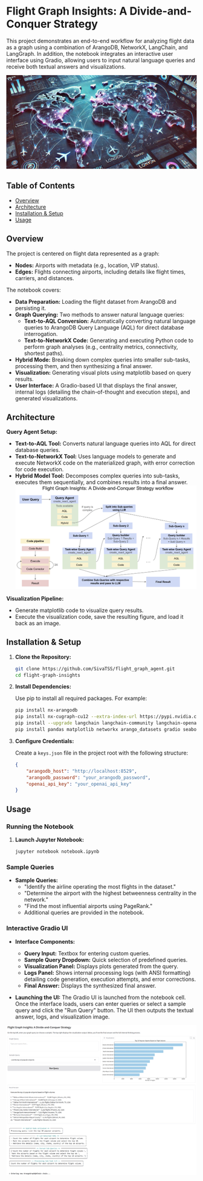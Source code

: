# Flight Graph Insights: A Divide-and-Conquer Strategy

This project demonstrates an end-to-end workflow for analyzing flight data as a graph using a combination of ArangoDB, NetworkX, LangChain, and LangGraph. In addition, the notebook integrates an interactive user interface using Gradio, allowing users to input natural language queries and receive both textual answers and visualizations.

![Flight Graph](images/intro_flights.png)


## Table of Contents

- [Overview](#overview)
- [Architecture](#architecture)
- [Installation & Setup](#installation--setup)
- [Usage](#usage)

## Overview

The project is centered on flight data represented as a graph:
- **Nodes:** Airports with metadata (e.g., location, VIP status).
- **Edges:** Flights connecting airports, including details like flight times, carriers, and distances.

The notebook covers:
- **Data Preparation:** Loading the flight dataset from ArangoDB and persisting it.
- **Graph Querying:** Two methods to answer natural language queries:
  - **Text-to-AQL Conversion:** Automatically converting natural language queries to ArangoDB Query Language (AQL) for direct database interrogation.
  - **Text-to-NetworkX Code:** Generating and executing Python code to perform graph analyses (e.g., centrality metrics, connectivity, shortest paths).
- **Hybrid Mode:** Breaking down complex queries into smaller sub-tasks, processing them, and then synthesizing a final answer.
- **Visualization:** Generating visual plots using matplotlib based on query results.
- **User Interface:** A Gradio-based UI that displays the final answer, internal logs (detailing the chain-of-thought and execution steps), and generated visualizations.

## Architecture

**Query Agent Setup:**
   - **Text-to-AQL Tool:** Converts natural language queries into AQL for direct database queries.
   - **Text-to-NetworkX Tool:** Uses language models to generate and execute NetworkX code on the materialized graph, with error correction for code execution.
   - **Hybrid Model Tool:** Decomposes complex queries into sub-tasks, executes them sequentially, and combines results into a final answer.
![Pipeline](images/pipeline.png)

**Visualization Pipeline:**
   - Generate matplotlib code to visualize query results.
   - Execute the visualization code, save the resulting figure, and load it back as an image.

## Installation & Setup

1. **Clone the Repository:**

   ```bash
   git clone https://github.com/SivaTSS/flight_graph_agent.git
   cd flight-graph-insights
   ```

2. **Install Dependencies:**

   Use pip to install all required packages. For example:

   ```bash
   pip install nx-arangodb
   pip install nx-cugraph-cu12 --extra-index-url https://pypi.nvidia.com  # For CUDA-enabled GPUs only
   pip install --upgrade langchain langchain-community langchain-openai langgraph
   pip install pandas matplotlib networkx arango_datasets gradio seaborn plotly ansi2html
   ```

3. **Configure Credentials:**

   Create a `keys.json` file in the project root with the following structure:

   ```json
   {
       "arangodb_host": "http://localhost:8529",
       "arangodb_password": "your_arangodb_password",
       "openai_api_key": "your_openai_api_key"
   }
   ```

## Usage

### Running the Notebook

1. **Launch Jupyter Notebook:**

   ```bash
   jupyter notebook notebook.ipynb
   ```

### Sample Queries

- **Sample Queries:**
  - "Identify the airline operating the most flights in the dataset."
  - "Determine the airport with the highest betweenness centrality in the network."
  - "Find the most influential airports using PageRank."
  - Additional queries are provided in the notebook.

### Interactive Gradio UI

- **Interface Components:**
  - **Query Input:** Textbox for entering custom queries.
  - **Sample Query Dropdown:** Quick selection of predefined queries.
  - **Visualization Panel:** Displays plots generated from the query.
  - **Logs Panel:** Shows internal processing logs (with ANSI formatting) detailing code generation, execution attempts, and error corrections.
  - **Final Answer:** Displays the synthesized final answer.


- **Launching the UI:**
  The Gradio UI is launched from the notebook cell. Once the interface loads, users can enter queries or select a sample query and click the "Run Query" button. The UI then outputs the textual answer, logs, and visualization image.

![App snapshot](images/app.png)